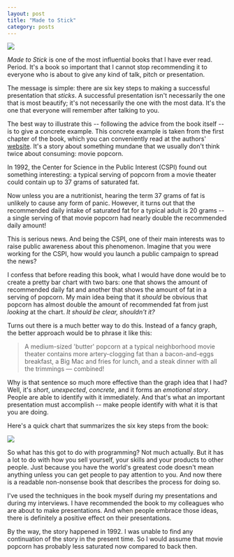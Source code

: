 ```yaml
---
layout: post
title: "Made to Stick"
category: posts
---
```


<div class="media">
<a class="pull-left" href="http://www.heathbrothers.com/madetostick/">
<img
src="http://bks2.books.google.com/books?id=DhRlRwAACAAJ&printsec=frontcover&img=1&zoom=1&imgtk=AFLRE70qTJ9S86TDlIDEbBLMaBZd3OgQhfltmmaebaTHSzko55q3rUDYOMJzunwwnejEyAd8WazoCRdCIut1vQOeN_jRAVv3flgW0TW6nhkiJbS0qj-NwsO0f9VhRQCH17C3iCcAGikH"
class="media-object"/></a>

</div>

_Made to Stick_ is one of the most influential books that I have ever
read. Period. It's a book so important that I cannot stop recommending
it to everyone who is about to give any kind of talk, pitch or
presentation.

The message is simple: there are six key steps to making a
successful presentation that _sticks_. A successful presentation isn't
necessarily the one that is most beautify; it's not necessarily the one
with the most data. It's the one that everyone will remember after
talking to you.

The best way to illustrate this -- following the advice from the book
itself -- is to give a concrete example. This concrete example is taken
from the first chapter of the book, which you can conveniently read at
the authors'
[website](http://www.heathbrothers.com/madetostick/chapterone.php). It's
a story about something mundane that we usually don't think twice about
consuming: movie popcorn.

In 1992, the Center for Science in the Public Interest (CSPI) found out
something interesting: a typical serving of popcorn from a movie theater
could contain up to 37 grams of saturated fat.

Now unless you are a nutritionist, hearing the term 37 grams of fat is
unlikely to cause any form of panic. However, it turns out that the
recommended daily intake of saturated fat for a typical adult is 20
grams -- a single serving of that movie popcorn had nearly double the
recommended daily amount!

This is serious news. And being the CSPI, one of their main interests
was to raise public awareness about this phenomenon. Imagine that you
were working for the CSPI, how would you launch a public campaign to
spread the news?

I confess that before reading this book, what I would have done would be
to create a pretty bar chart with two bars: one that shows the amount of
recommended daily fat and another that shows the amount of fat in a
serving of popcorn. My main idea being that it _should_ be obvious that
popcorn has almost double the amount of recommended fat from just
_looking_ at the chart. _It should be clear, shouldn't it?_

Turns out there is a much better way to do this. Instead of a fancy
graph, the better approach would be to phrase it like this:

> A medium-sized 'butter' popcorn at a typical neighborhood movie theater
> contains more artery-clogging fat than a bacon-and-eggs breakfast, a Big
> Mac and fries for lunch, and a steak dinner with all the trimmings —
> combined!

Why is that sentence so much more effective than the graph idea that I
had? Well, it's _short_, _unexpected_, _concrete_, and it forms an
_emotional story_. People are able to identify with it immediately. And
that's what an important presentation must accomplish -- make people
identify with what it is that you are doing.

Here's a quick chart that summarizes the six key steps from the book:

<img
src="http://everything-pr.com/wp-content/uploads/2009/07/succes.jpg"/>

So what has this got to do with programming? Not much actually. But it
has a lot to do with how you sell yourself, your skills and your
products to other people. Just because you have the world's greatest
code doesn't mean anything unless you can get people to pay attention to
you. And now there is a readable non-nonsense book that describes the
process for doing so.

I've used the techniques in the book myself during my presentations and
during my interviews. I have recommended the book to my colleagues who
are about to make presentations. And when people embrace those ideas,
there is definitely a positive effect on their presentations.

By the way, the story happened in 1992. I was unable to find any
continuation of the story in the present time. So I would assume that
movie popcorn has probably less saturated now compared to back then.
